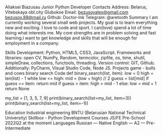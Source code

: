 
Aliaksei Biazusau
Junior Python Developer
Contacts
Address: Belarus, Vitebskaya obl.city Glubokoe
Email: bezusovalex@gmail.com bezusov.88@mail.ru
Github: Doctor-Ink
Telegram: @aretooth
Summary
I am currently working several small web projects. My goal is to learn everything new and exciting. I love to code and sport. I can(love) spend a lot of time doing what interests me. My core strengths are in problem solving and fast learning.I want to get knowledge and skills that will be enough for employment in a company.

Skills
Development: Python, HTML5, CSS3, JavaScript.
Frameworks and libraries: open CV, NumPy, Random, termcolor, zipfile, os, time, shutil, simpleDraw, collections, functools, threading.
Version control: GIT, Github.
Additionally: PyCharm, Visual Studio Code, Node JS.
Projects
game - bulls and cows
binary search
Code
  def binary_search(list, item):
      low = 0
      high = len(list) - 1
      while low <= high:
          mid = (low + high) // 2
          guess = list[mid]
          if guess == item:
              return mid
          if guess > item:
              high = mid - 1
          else:
              low = mid + 1
      return None
  
  my_list = [1, 3, 5, 7, 9]
  print(binary_search(list=my_list, item=3))
  print(binary_search(list=my_list, item=-1))
                    
Education
Industrial engineering BNTU (Belarusian National Technical University)
Skillbox - Python Development Courses
JS/FE Pre-School 2022Q2 at the moment
Languages
Russian — Native
English — A2 — Pre-Intermediate
